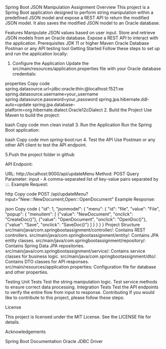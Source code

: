 
Spring Boot JSON Manipulation Assignment
Overview
This project is a Spring Boot application designed to perform string manipulation within a predefined JSON model and expose a REST API to return the modified JSON model. It also saves the modified JSON model to an Oracle database.

Features
Manipulate JSON values based on user input.
Store and retrieve JSON models from an Oracle database.
Expose a REST API to interact with the application.
Prerequisites
JDK 11 or higher
Maven
Oracle Database
Postman or any API testing tool
Getting Started
Follow these steps to set up and run the application locally:

1. Configure the Application
Update the src/main/resources/application.properties file with your Oracle database credentials:

properties
Copy code
spring.datasource.url=jdbc:oracle:thin:@localhost:1521:xe
spring.datasource.username=your_username
spring.datasource.password=your_password
spring.jpa.hibernate.ddl-auto=update
spring.jpa.database-platform=org.hibernate.dialect.Oracle12cDialect
2. Build the Project
Use Maven to build the project:

bash
Copy code
mvn clean install
3. Run the Application
Run the Spring Boot application:

bash
Copy code
mvn spring-boot:run
4. Test the API
Use Postman or any other API client to test the API endpoint.

5.Push the project folder in github

API Endpoint:

URL: http://localhost:9000/api/updateMenu
Method: POST
Query Parameter: input - A comma-separated list of key-value pairs separated by :::.
Example Request:

http
Copy code
POST /api/updateMenu?input="New:::NewDocument,Open:::OpenDocument"
Example Response:

json
Copy code
{
    "id": 1,
    "jsonmodel": {
        "menu": {
            "id": "file",
            "value": "File",
            "popup": {
                "menuitem": [
                    {"value": "NewDocument", "onclick": "CreateDoc()"},
                    {"value": "OpenDocument", "onclick": "OpenDoc()"},
                    {"value": "Save", "onclick": "SaveDoc()"}
                ]
            }
        }
    }
}
Project Structure
src/main/java/com.springbootassignment/controller/: Contains REST controllers.
src/main/java/com.springbootassignment/entity/: Contains JPA entity classes.
src/main/java/com.springbootassignment/repository/: Contains Spring Data JPA repositories.
src/main/java/com.springbootassignment/service/: Contains service classes for business logic.
src/main/java/com.springbootassignment/dto/: Contains DTO classes for API responses.
src/main/resources/application.properties: Configuration file for database and other properties.

Testing
Unit Tests
Test the string manipulation logic.
Test service methods to ensure correct data processing.
Integration Tests
Test the API endpoints to verify the entire flow from input to response.
Contributing
If you would like to contribute to this project, please follow these steps:

License

This project is licensed under the MIT License. See the LICENSE file for details.

Acknowledgements

Spring Boot Documentation
Oracle JDBC Driver

